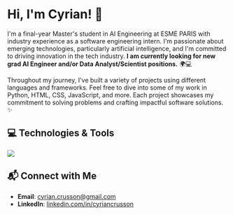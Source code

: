 # Hi, I'm Cyrian! 👾

I'm a final-year Master's student in AI Engineering at ESME PARIS with industry experience as a software engineering intern. I'm passionate about emerging technologies, particularly artificial intelligence, and I'm committed to driving innovation in the tech industry. **I am currently looking for new grad AI Engineer and/or Data Analyst/Scientist positions.** 🌍💻

Throughout my journey, I've built a variety of projects using different languages and frameworks. Feel free to dive into some of my work in Python, HTML, CSS, JavaScript, and more. Each project showcases my commitment to solving problems and crafting impactful software solutions. ✨

## 💻 Technologies & Tools
<img src="https://skillicons.dev/icons?i=py,pytorch,html,css,js,ts,nextjs,cpp,cs,java,nodejs,git,github,aws,selenium,matlab,vscode,pycharm,flutter,androidstudio,discord,anaconda" />

## 📬 Connect with Me
- **Email**: [cyrian.crusson@gmail.com](mailto:cyrian.crusson@gmail.com)
- **LinkedIn**: [linkedin.com/in/cyriancrusson](https://linkedin.com/in/cyriancrusson)